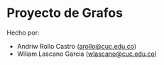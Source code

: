 # Proyecto de Grafos
Hecho por: 
- Andriw Rollo Castro (arollo@cuc.edu.co)
- Wiliam Lascano Garcia (wlascano@cuc.edu.co)

